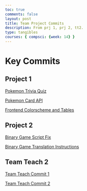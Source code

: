 ```yaml
---
toc: true
comments: false
layout: post
title: Team Project Commits
description: From prj 1, prj 2, tt2.
type: tangibles
courses: { compsci: {week: 14} }
---
```


# Key Commits

## Project 1

<a href="https://github.com/RonitT1234/JARV_Frontend/commit/c543958e221f2a7e8c9435ce8f262699f172d102">Pokemon Trivia Quiz</a>

<a href="https://github.com/JBaza12/ProjectBackend/commit/ee68fca2afe723d642d300b3ccf7e3c26c4d953d">Pokemon Card API</a>

<a href="https://github.com/RonitT1234/JARV_Frontend/commit/b0e0ad0d58beddc6639bbafed859b3a491bae10e">Frontend Colorscheme and Tables</a>


## Project 2

<a href="https://github.com/alishahussain/team2/commit/497f9665017b8dcbd8e78541d698221a8cd0324e">Binary Game Script Fix</a>

<a href="https://github.com/alishahussain/team2/commit/36ca653f63f48ac2efde5a91bd8e148af77fc952">Binary Game Translation Instructions</a>

## Team Teach 2

<a href="https://github.com/alishahussain/team2/commit/5a6345e3ae38515f2937ea958b180fffe8283001">Team Teach Commit 1</a>

<a href="https://github.com/alishahussain/team2/commit/430dd8007b3de0ab240cf47c2159214c933de8e0">Team Teach Commit 2</a>